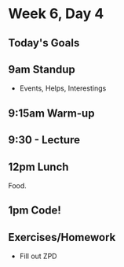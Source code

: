 # Week 6, Day 4

## Today's Goals

## 9am Standup

- Events, Helps, Interestings

## 9:15am Warm-up

## 9:30 - Lecture

## 12pm Lunch

Food.

## 1pm Code!

## Exercises/Homework

- Fill out ZPD
